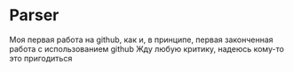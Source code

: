 # Parser

Моя первая работа на github, как и, в принципе, первая законченная работа с использованием github
Жду любую критику, надеюсь кому-то это пригодиться
